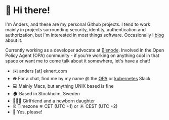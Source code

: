 # 👋 Hi there!

I'm Anders, and these are my personal Github projects. I tend to work mainly in projects surrounding security, identity, authentication and authorization, but I'm interested in most things software. Occasionally I [blog](https://www.eknert.com) about it.

Currently working as a developer advocate at [Bisnode](https://www.bisnode.com). Involved in the Open Policy Agent (OPA) community - if you're working on anything cool in that space or want me to come talk about it somewhere, let's have a chat!

- ✉️ anders \[at\] eknert.com
- ☎️ For a chat, find me by my name @ the [OPA](https://openpolicyagent.slack.com) or [kubernetes](https://kubernetes.slack.com) Slack
- 💻 Mainly Macs, but anything UNIX based is fine
- 🏠 Based in Stockholm, Sweden
- 👨‍👩‍👧 Girlfriend and a newborn daughter
- ⏰ Timezone ❄ CET (UTC +1) or ☀️ CEST (UTC +2)
- 🍺 Yes, please!
